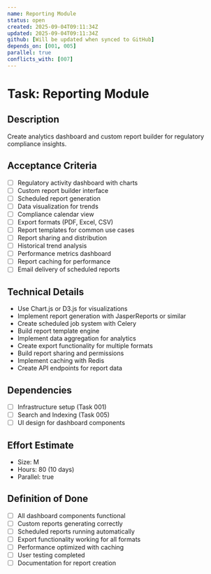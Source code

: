 ```yaml
---
name: Reporting Module
status: open
created: 2025-09-04T09:11:34Z
updated: 2025-09-04T09:11:34Z
github: [Will be updated when synced to GitHub]
depends_on: [001, 005]
parallel: true
conflicts_with: [007]
---
```


# Task: Reporting Module

## Description
Create analytics dashboard and custom report builder for regulatory compliance insights.

## Acceptance Criteria
- [ ] Regulatory activity dashboard with charts
- [ ] Custom report builder interface
- [ ] Scheduled report generation
- [ ] Data visualization for trends
- [ ] Compliance calendar view
- [ ] Export formats (PDF, Excel, CSV)
- [ ] Report templates for common use cases
- [ ] Report sharing and distribution
- [ ] Historical trend analysis
- [ ] Performance metrics dashboard
- [ ] Report caching for performance
- [ ] Email delivery of scheduled reports

## Technical Details
- Use Chart.js or D3.js for visualizations
- Implement report generation with JasperReports or similar
- Create scheduled job system with Celery
- Build report template engine
- Implement data aggregation for analytics
- Create export functionality for multiple formats
- Build report sharing and permissions
- Implement caching with Redis
- Create API endpoints for report data

## Dependencies
- [ ] Infrastructure setup (Task 001)
- [ ] Search and Indexing (Task 005)
- [ ] UI design for dashboard components

## Effort Estimate
- Size: M
- Hours: 80 (10 days)
- Parallel: true

## Definition of Done
- [ ] All dashboard components functional
- [ ] Custom reports generating correctly
- [ ] Scheduled reports running automatically
- [ ] Export functionality working for all formats
- [ ] Performance optimized with caching
- [ ] User testing completed
- [ ] Documentation for report creation